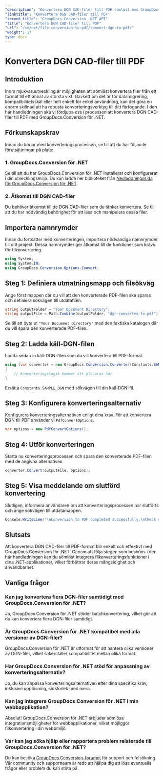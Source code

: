 ```yaml
---
"description": "Konvertera DGN CAD-filer till PDF sömlöst med GroupDocs.Conversion för .NET. Integrera enkelt filkonverteringsfunktioner i dina .NET-applikationer."
"linktitle": "Konvertera DGN CAD-filer till PDF"
"second_title": "GroupDocs.Conversion .NET API"
"title": "Konvertera DGN CAD-filer till PDF"
"url": "/sv/net/file-conversion-to-pdf/convert-dgn-to-pdf/"
"weight": 17
type: docs
---
```

# Konvertera DGN CAD-filer till PDF

## Introduktion
Inom mjukvaruutveckling är möjligheten att sömlöst konvertera filer från ett format till ett annat av största vikt. Oavsett om det är för datamigrering, kompatibilitetsskäl eller helt enkelt för enkel användning, kan det göra en enorm skillnad att ha robusta konverteringsverktyg till ditt förfogande. I den här handledningen ska vi fördjupa oss i processen att konvertera DGN CAD-filer till PDF med GroupDocs.Conversion för .NET.
## Förkunskapskrav
Innan du börjar med konverteringsprocessen, se till att du har följande förutsättningar på plats:
### 1. GroupDocs.Conversion för .NET
Se till att du har GroupDocs.Conversion för .NET installerat och konfigurerat i din utvecklingsmiljö. Du kan ladda ner biblioteket från [Nedladdningssida för GroupDocs.Conversion för .NET](https://releases.groupdocs.com/conversion/net/).
### 2. Åtkomst till DGN CAD-filer
Du behöver åtkomst till de DGN CAD-filer som du tänker konvertera. Se till att du har nödvändig behörighet för att läsa och manipulera dessa filer.

## Importera namnrymder
Innan du fortsätter med konverteringen, importera nödvändiga namnrymder till ditt projekt. Dessa namnrymder ger åtkomst till de funktioner som krävs för filkonvertering.

```csharp
using System;
using System.IO;
using GroupDocs.Conversion.Options.Convert;
```

## Steg 1: Definiera utmatningsmapp och filsökväg
Ange först mappen där du vill att den konverterade PDF-filen ska sparas och definiera sökvägen till utdatafilen.
```csharp
string outputFolder = "Your Document Directory";
string outputFile = Path.Combine(outputFolder, "dgn-converted-to.pdf");
```
Se till att byta ut `"Your Document Directory"` med den faktiska katalogen där du vill spara den konverterade PDF-filen.
## Steg 2: Ladda käll-DGN-filen
Ladda sedan in käll-DGN-filen som du vill konvertera till PDF-format.
```csharp
using (var converter = new GroupDocs.Conversion.Converter(Constants.SAMPLE_DGN))
{
    // Konverteringslogik kommer att placeras här
}
```
Ersätta `Constants.SAMPLE_DGN` med sökvägen till din käll-DGN-fil.
## Steg 3: Konfigurera konverteringsalternativ
Konfigurera konverteringsalternativen enligt dina krav. För att konvertera DGN till PDF använder vi `PdfConvertOptions`.
```csharp
var options = new PdfConvertOptions();
```
## Steg 4: Utför konverteringen
Starta nu konverteringsprocessen och spara den konverterade PDF-filen med de angivna alternativen.
```csharp
converter.Convert(outputFile, options);
```
## Steg 5: Visa meddelande om slutförd konvertering
Slutligen, informera användaren om att konverteringsprocessen har slutförts och ange sökvägen till utdatamappen.
```csharp
Console.WriteLine("\nConversion to PDF completed successfully.\nCheck output in {0}", outputFolder);
```

## Slutsats
Att konvertera DGN CAD-filer till PDF-format blir enkelt och effektivt med GroupDocs.Conversion för .NET. Genom att följa stegen som beskrivs i den här handledningen kan du sömlöst integrera filkonverteringsfunktioner i dina .NET-applikationer, vilket förbättrar deras mångsidighet och användbarhet.
## Vanliga frågor
### Kan jag konvertera flera DGN-filer samtidigt med GroupDocs.Conversion för .NET?
Ja, GroupDocs.Conversion för .NET stöder batchkonvertering, vilket gör att du kan konvertera flera DGN-filer samtidigt.
### Är GroupDocs.Conversion för .NET kompatibel med alla versioner av DGN-filer?
GroupDocs.Conversion för .NET är utformat för att hantera olika versioner av DGN-filer, vilket säkerställer kompatibilitet mellan olika format.
### Har GroupDocs.Conversion för .NET stöd för anpassning av konverteringsalternativ?
Ja, du kan anpassa konverteringsalternativen efter dina specifika krav, inklusive upplösning, sidstorlek med mera.
### Kan jag integrera GroupDocs.Conversion för .NET i min webbapplikation?
Absolut! GroupDocs.Conversion för .NET erbjuder sömlösa integrationsmöjligheter för webbapplikationer, vilket möjliggör filkonvertering i din webbmiljö.
### Var kan jag söka hjälp eller rapportera problem relaterade till GroupDocs.Conversion för .NET?
Du kan besöka [GroupDocs.Conversion-forumet](https://forum.groupdocs.com/c/conversion/11) för support och felsökning. Vår community och supportteam är redo att hjälpa dig att lösa eventuella frågor eller problem du kan stöta på.